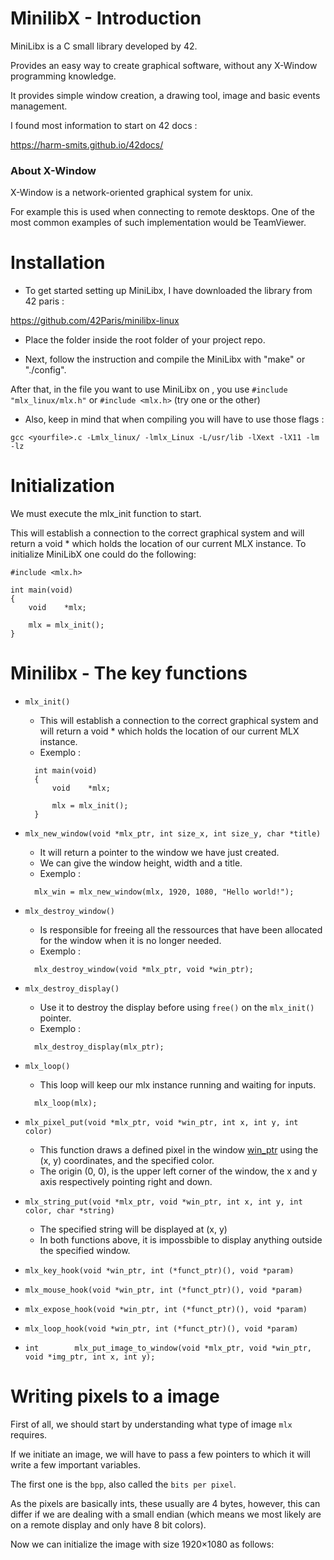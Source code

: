 
# MinilibX - Introduction

MiniLibx is a C small library developed by 42. 

Provides an easy way to create graphical software, without any X-Window programming knowledge. 

It provides simple window creation, a drawing tool, image and basic events management.

I found most information to start on 42 docs :

https://harm-smits.github.io/42docs/

### About X-Window
X-Window is a network-oriented graphical system for unix. 

For example this is used when connecting to remote desktops. One of the most common examples of such implementation would be TeamViewer.

# Installation

- To get started setting up MiniLibx, I have downloaded the library from 42 paris :

https://github.com/42Paris/minilibx-linux

- Place the folder inside the root folder of your project repo.

- Next, follow the instruction and compile the MiniLibx with "make" or "./config".

After that, in the file you want to use MiniLibx on , you use ```#include "mlx_linux/mlx.h"``` or ```#include <mlx.h>``` (try one or the other)

- Also, keep in mind that when compiling you will have to use those flags :

```gcc <yourfile>.c -Lmlx_linux/ -lmlx_Linux -L/usr/lib -lXext -lX11 -lm -lz```


# Initialization

We must execute the mlx_init function to start. 

This will establish a connection to the correct graphical system and will return a void * which holds the location of our current MLX instance. To initialize MiniLibX one could do the following:

```
#include <mlx.h>

int	main(void)
{
	void	*mlx;

	mlx = mlx_init();
}
```
# Minilibx - The key functions

- ```mlx_init()```
  - This will establish a connection to the correct graphical system and will return a void * which holds the location of our current MLX instance.
  -  Exemplo :
  ```
	int	main(void)
	{
		void	*mlx;

		mlx = mlx_init();
	}
  ```
- ```mlx_new_window(void *mlx_ptr, int size_x, int size_y, char *title)``` 
  - It will return a pointer to the window we have just created. 
  - We can give the window height, width and a title.
  - Exemplo :
  ```
    mlx_win = mlx_new_window(mlx, 1920, 1080, "Hello world!");
  ```
- ```mlx_destroy_window()```  
  - Is responsible for freeing all the ressources that have been allocated for the window when it is no longer needed.
  - Exemplo :
  ```
    mlx_destroy_window(void *mlx_ptr, void *win_ptr);
  ```
- ```mlx_destroy_display()``` 
  - Use it to destroy the display before using ```free()``` on the ```mlx_init()``` pointer.
  - Exemplo :
  ```
    mlx_destroy_display(mlx_ptr);
  ``` 
- ```mlx_loop()```
  - This loop will keep our mlx instance running and waiting for inputs.
  ```
	mlx_loop(mlx);
  ```
- ```mlx_pixel_put(void *mlx_ptr, void *win_ptr, int x, int y, int color)``` 
  - This function draws a defined pixel in the window <ins>win_ptr</ins> using the (x, y) coordinates, and the specified color.
  - The origin (0, 0), is the upper left corner of the window, the x and y axis respectively pointing right and down.
- ```mlx_string_put(void *mlx_ptr, void *win_ptr, int x, int y, int color, char *string)``` 
  - The specified string will be displayed at (x, y)
  - In both functions above, it is impossbible to display anything outside the specified window.

- ```mlx_key_hook(void *win_ptr, int (*funct_ptr)(), void *param)```
- ```mlx_mouse_hook(void *win_ptr, int (*funct_ptr)(), void *param)```
- ```mlx_expose_hook(void *win_ptr, int (*funct_ptr)(), void *param)```
- ```mlx_loop_hook(void *win_ptr, int (*funct_ptr)(), void *param)```
- ```int		mlx_put_image_to_window(void *mlx_ptr, void *win_ptr, void *img_ptr, int x, int y);```


# Writing pixels to a image 

First of all, we should start by understanding what type of image ```mlx``` requires. 

If we initiate an image, we will have to pass a few pointers to which it will write a few important variables. 

The first one is the ```bpp```, also called the ```bits per pixel```. 

As the pixels are basically ints, these usually are 4 bytes, however, this can differ if we are dealing with a small endian (which means we most likely are on a remote display and only have 8 bit colors).

Now we can initialize the image with size 1920×1080 as follows:
